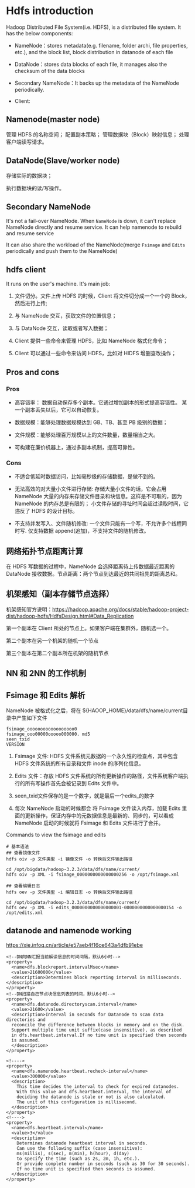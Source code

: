 # Hdfs introduction

Hadoop Distributed File System(i.e. HDFS), is a distributed file system. It has the below components:
- NameNode：stores metadata(e.g. filename, folder archi, file properties, etc.), and the block list, block distribution
 in datanode of each file

- DataNode：stores data blocks of each file, it manages also the checksum of the data blocks

- Secondary NameNode：It backs up the metadata of the NameNode periodically.

- Client: 

## Namenode(master node)

管理 HDFS 的名称空间；
配置副本策略；
管理数据块（Block）映射信息；
处理客户端读写请求。

## DataNode(Slave/worker node) 

存储实际的数据块；

执行数据块的读/写操作。

## Secondary NameNode

It's not a fail-over NameNode. When `NameNode` is down, it can't replace NameNode directly and resume service.
It can help namenode to rebuild and resume service

It can also share the workload of the NameNode(merge `Fsimage` and `Edits` periodically and push them to the NameNode)

## hdfs client

It runs on the user's machine. It's main job:

1. 文件切分。文件上传 HDFS 的时候，Client 将文件切分成一个一个的 Block，然后进行上传;

2. 与 NameNode 交互，获取文件的位置信息；

3. 与 DataNode 交互，读取或者写入数据；

4. Client 提供一些命令来管理 HDFS，比如 NameNode 格式化命令；

5. Client 可以通过一些命令来访问 HDFS，比如对 HIDFS 增删查改操作；

## Pros and cons

### Pros
- 高容错率： 数据自动保存多个副本。它通过增加副本的形式提高容错性。 某一个副本丢失以后，它可以自动恢复。

- 数据规模：能够处理数据规模达到 GB、TB、甚至 PB 级别的数据；

- 文件规模：能够处理百万规模以上的文件数量，数量相当之大。

- 可构建在廉价机器上，通过多副本机制，提高可靠性。

### Cons 

- 不适合低延时数据访问，比如毫秒级的存储数据，是做不到的。

- 无法高效的对大量小文件进行存储: 存储大量小文件的话，它会占用 NameNode 大量的内存来存储文件目录和块信息。这样是不可取的，因为 NameNode 的内存总是有限的；
小文件存储的寻址时间会超过读取时间，它违反了 HDFS 的设计目标。

- 不支持并发写入、文件随机修改: 一个文件只能有一个写，不允许多个线程同时写. 仅支持数据 append(追加)，不支持文件的随机修改。


## 网络拓扑节点距离计算
在 HDFS 写数据的过程中，NameNode 会选择距离待上传数据最近距离的 DataNode 接收数据。节点距离：两个节点到达最近的共同祖先的距离总和。

## 机架感知（副本存储节点选择）
机架感知官方说明：https://hadoop.apache.org/docs/stable/hadoop-project-dist/hadoop-hdfs/HdfsDesign.html#Data_Replication

第一个副本在 Client 所处的节点上。如果客户端在集群外，随机选一个。

第二个副本在另一个机架的随机一个节点

第三个副本在第二个副本所在机架的随机节点

## NN 和 2NN 的工作机制

## Fsimage 和 Edits 解析

NameNode 被格式化之后，将在 ${HAOOP_HOME}/data/dfs/name/current目录中产生如下文件

```shell
fsimage_oooooooooooooooooo0
fsimage_ooo00000ooooo000000. md5
seen_txid
VERSION
```

1. Fsimage 文件: HDFS 文件系统元数据的一个永久性的检查点，其中包含 HDFS 文件系统的所有目录和文件 inode 的序列化信息。

2. Edits 文件：存放 HDFS 文件系统的所有更新操作的路径，文件系统客户端执行的所有写操作首先会被记录到 Edits 文件中。

3. seen_txid文件保存的是一个数字，就是最后一个edits_的数字

4. 每次 NameNode 启动的时候都会 将 Fsimage 文件读入内存，加载 Edits 里面的更新操作，保证内存中的元数据信息是最新的、同步的，可以看成 NameNode 启动的时候就将 Fsimage 和 Edits 文件进行了合并。

Commands to view the fsimage and edits 

```shell
# 基本语法
## 查看镜像文件
hdfs oiv -p 文件类型 -i 镜像文件 -o 转换后文件输出路径

cd /opt/bigdata/hadoop-3.2.3/data/dfs/name/current/
hdfs oiv -p XML -i fsimage_0000000000000000256 -o /opt/fsimage.xml

## 查看编辑日志
hdfs oev -p 文件类型 -i 编辑日志 -o 转换后文件输出路径

cd /opt/bigdata/hadoop-3.2.3/data/dfs/name/current/
hdfs oev -p XML -i edits_0000000000000000001-0000000000000000154 -o /opt/edits.xml

```


## datanode and namenode working

https://xie.infoq.cn/article/e57aeb4f16ce643a4dfb91ebe

```shell
<!--DN向NN汇报当前解读信息的时间间隔，默认6小时-->
<property>
  <name>dfs.blockreport.intervalMsec</name>
  <value>21600000</value>
  <description>Determines block reporting interval in milliseconds.</description>
</property>
<!--DN扫描自己节点块信息列表的时间，默认6小时-->
<property>
  <name>dfs.datanode.directoryscan.interval</name>
  <value>21600</value>
  <description>Interval in seconds for Datanode to scan data directories and
  reconcile the difference between blocks in memory and on the disk.
  Support multiple time unit suffix(case insensitive), as described
  in dfs.heartbeat.interval.If no time unit is specified then seconds
  is assumed.
  </description>
</property>

<!---->
<property>
  <name>dfs.namenode.heartbeat.recheck-interval</name>
  <value>300000</value>
  <description>
    This time decides the interval to check for expired datanodes.
    With this value and dfs.heartbeat.interval, the interval of
    deciding the datanode is stale or not is also calculated.
    The unit of this configuration is millisecond.
  </description>
</property>
<!---->
<property>
  <name>dfs.heartbeat.interval</name>
  <value>3</value>
  <description>
    Determines datanode heartbeat interval in seconds.
    Can use the following suffix (case insensitive):
    ms(millis), s(sec), m(min), h(hour), d(day)
    to specify the time (such as 2s, 2m, 1h, etc.).
    Or provide complete number in seconds (such as 30 for 30 seconds).
    If no time unit is specified then seconds is assumed.
  </description>
</property>


```
